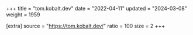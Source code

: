 +++
title = "tom.kobalt.dev"
date = "2022-04-11"
updated = "2024-03-08"
weight = 1959

[extra]
source = "https://tom.kobalt.dev/"
ratio = 100
size = 2
+++
